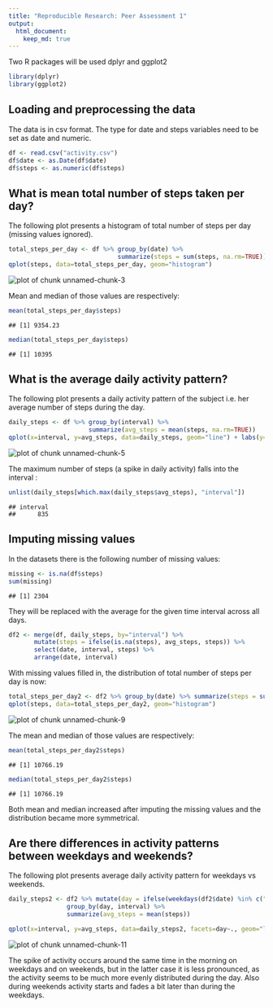 ```yaml
---
title: "Reproducible Research: Peer Assessment 1"
output: 
  html_document:
    keep_md: true
---
```





Two R packages will be used dplyr and ggplot2

```r
library(dplyr)
library(ggplot2)
```

## Loading and preprocessing the data
The data is in csv format. The type for date and steps variables need to be set as date and numeric.


```r
df <- read.csv("activity.csv")
df$date <- as.Date(df$date)
df$steps <- as.numeric(df$steps)
```

## What is mean total number of steps taken per day?
The following plot presents a histogram of total number of steps per day (missing values ignored).

```r
total_steps_per_day <- df %>% group_by(date) %>% 
                              summarize(steps = sum(steps, na.rm=TRUE))
qplot(steps, data=total_steps_per_day, geom="histogram")
```

![plot of chunk unnamed-chunk-3](figure/unnamed-chunk-3-1.png)

Mean and median of those values are respectively:

```r
mean(total_steps_per_day$steps)
```

```
## [1] 9354.23
```

```r
median(total_steps_per_day$steps)
```

```
## [1] 10395
```

## What is the average daily activity pattern?
The following plot presents a daily activity pattern of the subject i.e. her average number of steps during the day.

```r
daily_steps <- df %>% group_by(interval) %>% 
                      summarize(avg_steps = mean(steps, na.rm=TRUE))
qplot(x=interval, y=avg_steps, data=daily_steps, geom="line") + labs(y="average number of steps")
```

![plot of chunk unnamed-chunk-5](figure/unnamed-chunk-5-1.png)

The maximum number of steps (a spike in daily activity) falls into the interval :

```r
unlist(daily_steps[which.max(daily_steps$avg_steps), "interval"])
```

```
## interval 
##      835
```

## Imputing missing values
In the datasets there is the following number of missing  values:

```r
missing <- is.na(df$steps)
sum(missing)
```

```
## [1] 2304
```

They will be replaced with the average for the given time interval across all days.

```r
df2 <- merge(df, daily_steps, by="interval") %>%
       mutate(steps = ifelse(is.na(steps), avg_steps, steps)) %>%
       select(date, interval, steps) %>%
       arrange(date, interval)
```

With missing values filled in, the distribution of total number of steps per day is now:

```r
total_steps_per_day2 <- df2 %>% group_by(date) %>% summarize(steps = sum(steps))
qplot(steps, data=total_steps_per_day2, geom="histogram")
```

![plot of chunk unnamed-chunk-9](figure/unnamed-chunk-9-1.png)

The mean and median of those values are respectively:

```r
mean(total_steps_per_day2$steps)
```

```
## [1] 10766.19
```

```r
median(total_steps_per_day2$steps)
```

```
## [1] 10766.19
```

Both mean and median increased after imputing the missing values and the distribution became more symmetrical.

## Are there differences in activity patterns between weekdays and weekends?
The following plot presents average daily activity pattern for weekdays vs weekends.

```r
daily_steps2 <- df2 %>% mutate(day = ifelse(weekdays(df2$date) %in% c("Saturday", "Sunday"), "weekend", "weekday")) %>%
                group_by(day, interval) %>% 
                summarize(avg_steps = mean(steps))

qplot(x=interval, y=avg_steps, data=daily_steps2, facets=day~., geom="line") + labs(y="average number of steps")
```

![plot of chunk unnamed-chunk-11](figure/unnamed-chunk-11-1.png)

The spike of activity occurs around the same time in the morning on weekdays and on weekends, but in the latter case it is less pronounced, as the activity seems to be much more evenly distributed during the day. Also during weekends activity starts and fades a bit later than during the weekdays. 
